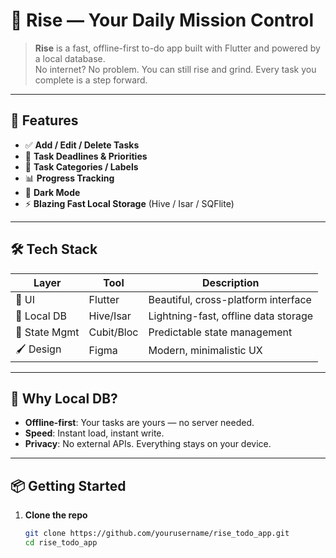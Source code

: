 # 🧭 Rise — Your Daily Mission Control

> **Rise** is a fast, offline-first to-do app built with Flutter and powered by a local database.  
> No internet? No problem. You can still rise and grind. Every task you complete is a step forward.

---

## 🚀 Features

- ✅ **Add / Edit / Delete Tasks**  
- 📅 **Task Deadlines & Priorities**  
- 📂 **Task Categories / Labels**  
- 📊 **Progress Tracking**  
- 🌙 **Dark Mode**  
- ⚡ **Blazing Fast Local Storage** (Hive / Isar / SQFlite)

---

## 🛠️ Tech Stack

| Layer         | Tool       | Description                            |
|---------------|------------|----------------------------------------|
| 🧱 UI         | Flutter    | Beautiful, cross-platform interface     |
| 💾 Local DB   | Hive/Isar  | Lightning-fast, offline data storage   |
| 🧠 State Mgmt | Cubit/Bloc | Predictable state management           |
| 🖌 Design     | Figma      | Modern, minimalistic UX                |

---

## 🧠 Why Local DB?

- **Offline-first**: Your tasks are yours — no server needed.  
- **Speed**: Instant load, instant write.  
- **Privacy**: No external APIs. Everything stays on your device.

---

## 📦 Getting Started

1. **Clone the repo**
   ```bash
   git clone https://github.com/yourusername/rise_todo_app.git
   cd rise_todo_app
